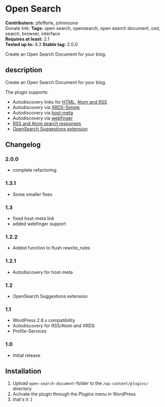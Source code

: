 # Open Search #
**Contributors:** pfefferle, johnnoone  
Donate link:
**Tags:** open search, opensearch, open search document, osd, search, browser, interface  
**Requires at least:** 2.1  
**Tested up to:** 4.3
**Stable tag:** 2.0.0

Create an Open Search Document for your blog.

## description ##

Create an Open Search Document for your blog.

The plugin supports:

* Autodiscovery links for [HTML](http://www.opensearch.org/Specifications/OpenSearch/1.1#Autodiscovery_in_HTML.2FXHTML), [Atom and RSS](http://www.opensearch.org/Specifications/OpenSearch/1.1#Autodiscovery_in_RSS.2FAtom)
* Autodiscovery via [XRDS-Simple](http://wordpress.org/extend/plugins/xrds-simple/)
* Autodiscovery via [host-meta](http://wordpress.org/extend/plugins/host-meta/)
* Autodiscovery via [webfinger](http://wordpress.org/extend/plugins/webfinger/)
* [RSS and Atom search responses](http://www.opensearch.org/Specifications/OpenSearch/1.1#Examples_of_OpenSearch_responses)
* [OpenSearch Suggestions extension](http://www.opensearch.org/Specifications/OpenSearch/Extensions/Suggestions/1.0)

## Changelog ##

### 2.0.0 ###
* complete refactoring

### 1.3.1 ###
* Some smaller fixes

### 1.3 ###
* fixed host-meta link
* added webfinger support

### 1.2.2 ###
* Added function to flush rewrite_rules

### 1.2.1 ###
* Autodiscovery for host-meta

### 1.2 ###
* OpenSearch Suggestions extension

### 1.1 ###
* WordPress 2.8.x compatibility
* Autodiscovery for RSS/Atom and XRDS
* Profile-Services

### 1.0 ###
* Initial release

## Installation ##

1. Upload `open-search-document`-folder to the `/wp-content/plugins/` directory
2. Activate the plugin through the *Plugins* menu in WordPress
3. that's it :)
